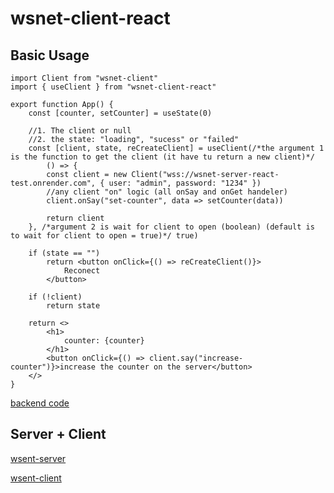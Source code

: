 # wsnet-client-react

## Basic Usage

```tsx
import Client from "wsnet-client"
import { useClient } from "wsnet-client-react"

export function App() {
    const [counter, setCounter] = useState(0)
    
    //1. The client or null
    //2. the state: "loading", "sucess" or "failed"
    const [client, state, reCreateClient] = useClient(/*the argument 1 is the function to get the client (it have tu return a new client)*/
        () => {
        const client = new Client("wss://wsnet-server-react-test.onrender.com", { user: "admin", password: "1234" })
        //any client "on" logic (all onSay and onGet handeler)
        client.onSay("set-counter", data => setCounter(data))

        return client
    }, /*argument 2 is wait for client to open (boolean) (default is to wait for client to open = true)*/ true)

    if (state == "")
        return <button onClick={() => reCreateClient()}>
            Reconect
        </button>

    if (!client)
        return state

    return <>
        <h1>
            counter: {counter}
        </h1>
        <button onClick={() => client.say("increase-counter")}>increase the counter on the server</button>
    </>
}
```

[backend code](https://github.com/ManuelWestermeier/wsnet-server-react-test)

## Server + Client

[wsent-server](https://www.npmjs.com/package/wsnet-server)

[wsent-client](https://www.npmjs.com/package/wsnet-client)
